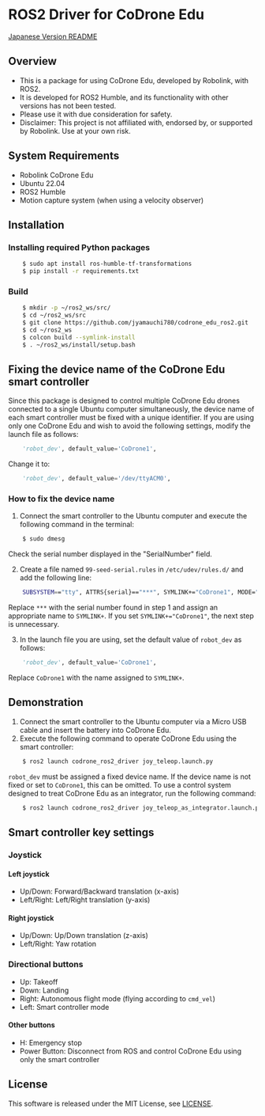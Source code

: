 # ROS2 Driver for CoDrone Edu

[Japanese Version README](https://github.com/jyamauchi780/codrone_edu_ros2/blob/main/README_ja.md)

## Overview
- This is a package for using CoDrone Edu, developed by Robolink, with ROS2.
- It is developed for ROS2 Humble, and its functionality with other versions has not been tested.
- Please use it with due consideration for safety.
- Disclaimer: This project is not affiliated with, endorsed by, or supported by Robolink. Use at your own risk.

## System Requirements
- Robolink CoDrone Edu
- Ubuntu 22.04
- ROS2 Humble
- Motion capture system (when using a velocity observer)

## Installation
### Installing required Python packages
```sh
    $ sudo apt install ros-humble-tf-transformations
    $ pip install -r requirements.txt
```
### Build
```sh
    $ mkdir -p ~/ros2_ws/src/
    $ cd ~/ros2_ws/src
    $ git clone https://github.com/jyamauchi780/codrone_edu_ros2.git
    $ cd ~/ros2_ws
    $ colcon build --symlink-install
    $ . ~/ros2_ws/install/setup.bash
```

## Fixing the device name of the CoDrone Edu smart controller
Since this package is designed to control multiple CoDrone Edu drones connected to a single Ubuntu computer simultaneously, the device name of each smart controller must be fixed with a unique identifier.
If you are using only one CoDrone Edu and wish to avoid the following settings, modify the launch file as follows:
```python
    'robot_dev', default_value='CoDrone1',
```
Change it to:
```python
    'robot_dev', default_value='/dev/ttyACM0',
```

### How to fix the device name
1. Connect the smart controller to the Ubuntu computer and execute the following command in the terminal:
```sh
    $ sudo dmesg
```
Check the serial number displayed in the "SerialNumber" field.

2. Create a file named `99-seed-serial.rules` in `/etc/udev/rules.d/` and add the following line:
```sh 
    SUBSYSTEM=="tty", ATTRS{serial}=="***", SYMLINK+="CoDrone1", MODE="0666"
```
Replace `***` with the serial number found in step 1 and assign an appropriate name to `SYMLINK+`.
If you set `SYMLINK+="CoDrone1"`, the next step is unnecessary.

3. In the launch file you are using, set the default value of `robot_dev` as follows:
```python
    'robot_dev', default_value='CoDrone1',
```
Replace `CoDrone1` with the name assigned to `SYMLINK+`.

## Demonstration
1. Connect the smart controller to the Ubuntu computer via a Micro USB cable and insert the battery into CoDrone Edu.
2. Execute the following command to operate CoDrone Edu using the smart controller:
```sh
    $ ros2 launch codrone_ros2_driver joy_teleop.launch.py
```
`robot_dev` must be assigned a fixed device name.
If the device name is not fixed or set to `CoDrone1`, this can be omitted.
To use a control system designed to treat CoDrone Edu as an integrator, run the following command:
```sh
    $ ros2 launch codrone_ros2_driver joy_teleop_as_integrator.launch.py
```

## Smart controller key settings
### Joystick
#### Left joystick
- Up/Down: Forward/Backward translation (x-axis)
- Left/Right: Left/Right translation (y-axis)

#### Right joystick
- Up/Down: Up/Down translation (z-axis)
- Left/Right: Yaw rotation

### Directional buttons
- Up: Takeoff
- Down: Landing
- Right: Autonomous flight mode (flying according to `cmd_vel`)
- Left: Smart controller mode

#### Other buttons
- H: Emergency stop
- Power Button: Disconnect from ROS and control CoDrone Edu using only the smart controller


## License
This software is released under the MIT License, see [LICENSE](https://github.com/jyamauchi780/CoDroneEdu-ROS2/blob/main/LICENSE).

